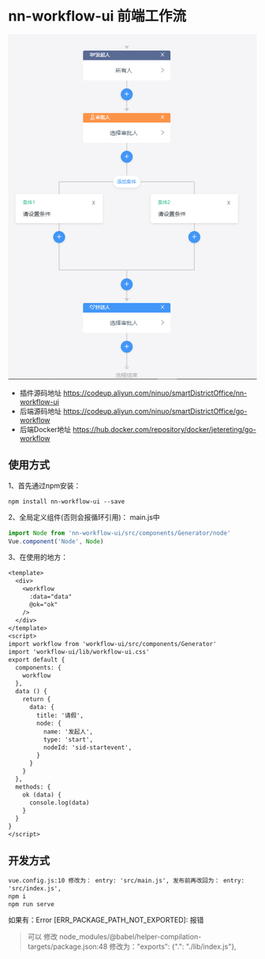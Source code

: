 # nn-workflow-ui 前端工作流
![前端工作流](doc/img/workflow-ui.png)

* 插件源码地址 https://codeup.aliyun.com/ninuo/smartDistrictOffice/nn-workflow-ui
* 后端源码地址 https://codeup.aliyun.com/ninuo/smartDistrictOffice/go-workflow
* 后端Docker地址 https://hub.docker.com/repository/docker/jetereting/go-workflow

## 使用方式
1、首先通过npm安装：
```shell
npm install nn-workflow-ui --save
```
2、全局定义组件(否则会报循环引用)：
main.js中
```js
import Node from 'nn-workflow-ui/src/components/Generator/node'
Vue.component('Node', Node)
```
3、在使用的地方：
```
<template>
  <div>
    <workflow
      :data="data"
      @ok="ok"
    />
  </div>
</template>
<script>
import workflow from 'workflow-ui/src/components/Generator'
import 'workflow-ui/lib/workflow-ui.css'
export default {
  components: {
    workflow
  },
  data () {
    return {
      data: {
        title: '请假',
        node: {
          name: '发起人',
          type: 'start',
          nodeId: 'sid-startevent',
        }
      }
    }
  },
  methods: {
    ok (data) {
      console.log(data)
    }
  }
}
</script>
```

## 开发方式

```
vue.config.js:10 修改为： entry: 'src/main.js', 发布前再改回为： entry: 'src/index.js',
npm i
npm run serve
```

如果有：Error [ERR_PACKAGE_PATH_NOT_EXPORTED]: 报错
> 可以 修改
> node_modules/@babel/helper-compilation-targets/package.json:48
> 修改为："exports": {".": "./lib/index.js"},
















